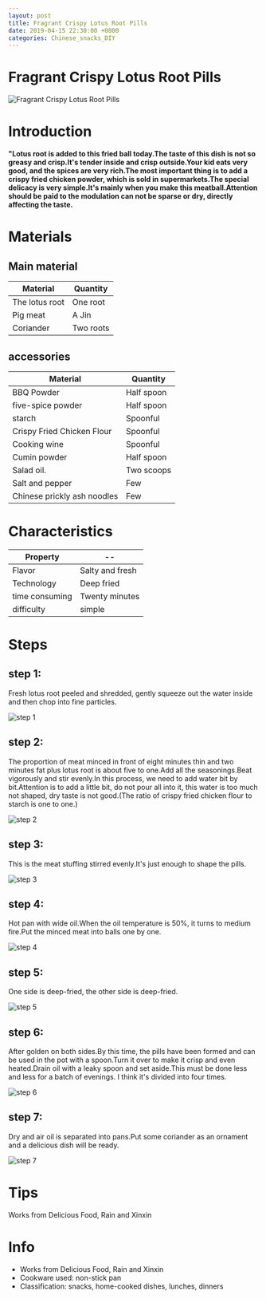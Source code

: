 ```yaml
---
layout: post
title: Fragrant Crispy Lotus Root Pills
date: 2019-04-15 22:30:00 +0800
categories: Chinese_snacks_DIY
---
```


# Fragrant Crispy Lotus Root Pills

![Fragrant Crispy Lotus Root Pills]({{site.baseurl}}/img/427511/427511.jpg)

# Introduction

**"Lotus root is added to this fried ball today.The taste of this dish is not so greasy and crisp.It's tender inside and crisp outside.Your kid eats very good, and the spices are very rich.The most important thing is to add a crispy fried chicken powder, which is sold in supermarkets.The special delicacy is very simple.It's mainly when you make this meatball.Attention should be paid to the modulation can not be sparse or dry, directly affecting the taste.**

# Materials


## Main material

Material|Quantity
--|--
The lotus root|One root
Pig meat|A Jin
Coriander|Two roots

## accessories

Material|Quantity
--|--
BBQ Powder|Half spoon
five-spice powder|Half spoon
starch|Spoonful
Crispy Fried Chicken Flour|Spoonful
Cooking wine|Spoonful
Cumin powder|Half spoon
Salad oil.|Two scoops
Salt and pepper|Few
Chinese prickly ash noodles|Few

# Characteristics

Property|--
--|--
Flavor|Salty and fresh
Technology|Deep fried
time consuming|Twenty minutes
difficulty|simple

# Steps

## step 1:

Fresh lotus root peeled and shredded, gently squeeze out the water inside and then chop into fine particles.

![step 1]({{site.baseurl}}/img/427511/1.jpg)

## step 2:

The proportion of meat minced in front of eight minutes thin and two minutes fat plus lotus root is about five to one.Add all the seasonings.Beat vigorously and stir evenly.In this process, we need to add water bit by bit.Attention is to add a little bit, do not pour all into it, this water is too much not shaped, dry taste is not good.(The ratio of crispy fried chicken flour to starch is one to one.)

![step 2]({{site.baseurl}}/img/427511/2.jpg)

## step 3:

This is the meat stuffing stirred evenly.It's just enough to shape the pills.

![step 3]({{site.baseurl}}/img/427511/3.jpg)

## step 4:

Hot pan with wide oil.When the oil temperature is 50%, it turns to medium fire.Put the minced meat into balls one by one.

![step 4]({{site.baseurl}}/img/427511/4.jpg)

## step 5:

One side is deep-fried, the other side is deep-fried.

![step 5]({{site.baseurl}}/img/427511/5.jpg)

## step 6:

After golden on both sides.By this time, the pills have been formed and can be used in the pot with a spoon.Turn it over to make it crisp and even heated.Drain oil with a leaky spoon and set aside.This must be done less and less for a batch of evenings. I think it's divided into four times.

![step 6]({{site.baseurl}}/img/427511/6.jpg)

## step 7:

Dry and air oil is separated into pans.Put some coriander as an ornament and a delicious dish will be ready.

![step 7]({{site.baseurl}}/img/427511/7.jpg)

# Tips

Works from Delicious Food, Rain and Xinxin

# Info

- Works from Delicious Food, Rain and Xinxin
- Cookware used: non-stick pan
- Classification: snacks, home-cooked dishes, lunches, dinners